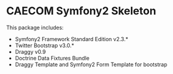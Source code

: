 CAECOM Symfony2 Skeleton
========================

This package includes:

- Symfony2 Framework Standard Edition v2.3.*
- Twitter Bootstrap v3.0.*
- Draggy v0.9
- Doctrine Data Fixtures Bundle
- Draggy Template and Symfony2 Form Template for bootstrap

